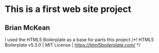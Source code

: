 # This is a first web site project

## Brian McKean

I used the HTML5 Boilerplate as a base for parts this project 
/*! HTML5 Boilerplate v5.3.0 | MIT License | https://html5boilerplate.com/ */


